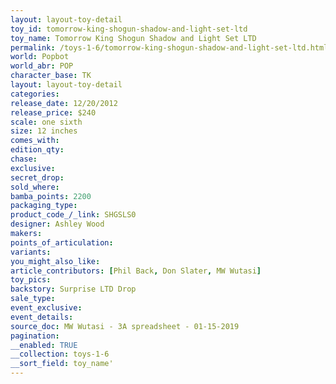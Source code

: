 ```yaml
---
layout: layout-toy-detail 
toy_id: tomorrow-king-shogun-shadow-and-light-set-ltd
toy_name: Tomorrow King Shogun Shadow and Light Set LTD
permalink: /toys-1-6/tomorrow-king-shogun-shadow-and-light-set-ltd.html
world: Popbot
world_abr: POP
character_base: TK
layout: layout-toy-detail
categories: 
release_date: 12/20/2012
release_price: $240 
scale: one sixth
size: 12 inches
comes_with: 
edition_qty: 
chase: 
exclusive: 
secret_drop: 
sold_where: 
bamba_points: 2200
packaging_type: 
product_code_/_link: SHGSLS0
designer: Ashley Wood
makers: 
points_of_articulation: 
variants: 
you_might_also_like: 
article_contributors: [Phil Back, Don Slater, MW Wutasi]
toy_pics: 
backstory: Surprise LTD Drop
sale_type: 
event_exclusive: 
event_details: 
source_doc: MW Wutasi - 3A spreadsheet - 01-15-2019
pagination: 
__enabled: TRUE
__collection: toys-1-6
__sort_field: toy_name'
---
```

